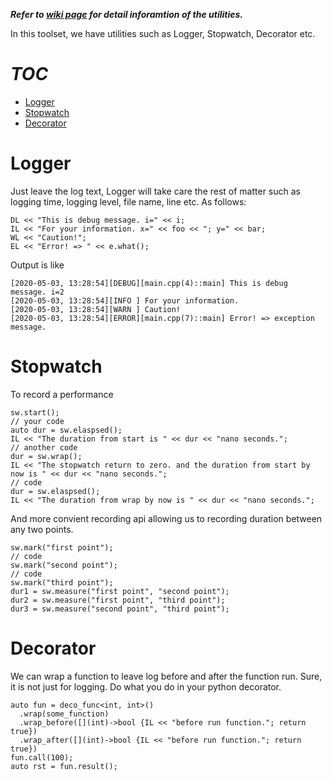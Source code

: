 __*Refer to [wiki page](https://github.com/tyouhyou/cxx-toolset/wiki) for detail inforamtion of the utilities.*__

In this toolset, we have utilities such as Logger, Stopwatch, Decorator etc.

# _TOC_
- [Logger](#logger)
- [Stopwatch](#stopwatch)
- [Decorator](#decorator)

# Logger
Just leave the log text, Logger will take care the rest of matter such as logging time, logging level, file name, line etc. As follows:

``` 
DL << "This is debug message. i=" << i;
IL << "For your information. x=" << foo << "; y=" << bar;
WL << "Caution!";
EL << "Error! => " << e.what();
```
Output is like
```outputting sample
[2020-05-03, 13:28:54][DEBUG][main.cpp(4)::main] This is debug message. i=2
[2020-05-03, 13:28:54][INFO ] For your information.
[2020-05-03, 13:28:54][WARN ] Caution!
[2020-05-03, 13:28:54][ERROR][main.cpp(7)::main] Error! => exception message.
```

# Stopwatch
To record a performance
```
sw.start();
// your code
auto dur = sw.elaspsed();
IL << "The duration from start is " << dur << "nano seconds.";
// another code
dur = sw.wrap();
IL << "The stopwatch return to zero. and the duration from start by now is " << dur << "nano seconds.";
// code
dur = sw.elaspsed();
IL << "The duration from wrap by now is " << dur << "nano seconds.";
```
And more convient recording api allowing us to recording duration between any two points.
```
sw.mark("first point");
// code
sw.mark("second point");
// code
sw.mark("third point");
dur1 = sw.measure("first point", "second point");
dur2 = sw.measure("first point", "third point");
dur3 = sw.measure("second point", "third point");
```

# Decorator
We can wrap a function to leave log before and after the function run. Sure, it is not just for logging. Do what you do in your python decorator.
```
auto fun = deco_func<int, int>()
  .wrap(some_function)
  .wrap_before([](int)->bool {IL << "before run function."; return true})
  .wrap_after([](int)->bool {IL << "before run function."; return true})
fun.call(100);
auto rst = fun.result();
```
